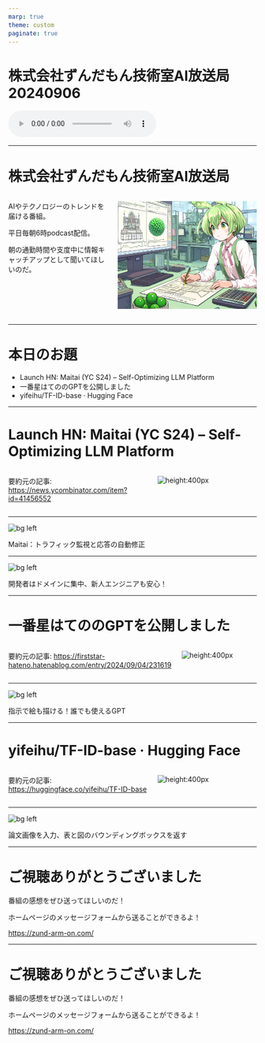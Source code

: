 ```yaml
---
marp: true
theme: custom
paginate: true
---
```


<!-- _class: title -->

# 株式会社ずんだもん技術室AI放送局 20240906

<audio controls src="/audio/株式会社ずんだもん技術室AI放送局_podcast_20240906.mp3"></audio>



---

#  株式会社ずんだもん技術室AI放送局

<div class="columns">
<div style="flex: 5;">

AIやテクノロジーのトレンドを届ける番組。

平日毎朝6時podcast配信。

朝の通勤時間や支度中に情報キャッチアップとして聞いてほしいのだ。

</div>
<div style="flex: 7;">

![height:500px](/images/zundarmon_titlebar2.jpg)

</div>
</div>

---

# 本日のお題

- Launch HN: Maitai (YC S24) – Self-Optimizing LLM Platform
- 一番星はてののGPTを公開しました
- yifeihu/TF-ID-base · Hugging Face

---

# Launch HN: Maitai (YC S24) – Self-Optimizing LLM Platform

<div class="columns">
<div style="flex: 7;">

要約元の記事: https://news.ycombinator.com/item?id=41456552

</div>
<div style="flex: 5;">

![height:400px](/slides/20240906/images/3.jpg)

</div>
</div>

---

![bg left](/slides/20240906/images/4.jpg)

Maitai：トラフィック監視と応答の自動修正

---

![bg left](/slides/20240906/images/5.jpg)

開発者はドメインに集中、新人エンジニアも安心！

---

# 一番星はてののGPTを公開しました

<div class="columns">
<div style="flex: 7;">

要約元の記事: https://firststar-hateno.hatenablog.com/entry/2024/09/04/231619

</div>
<div style="flex: 5;">

![height:400px](/slides/20240906/images/6.jpg)

</div>
</div>

---

![bg left](/slides/20240906/images/7.jpg)

指示で絵も描ける！誰でも使えるGPT

---

# yifeihu/TF-ID-base · Hugging Face

<div class="columns">
<div style="flex: 7;">

要約元の記事: https://huggingface.co/yifeihu/TF-ID-base

</div>
<div style="flex: 5;">

![height:400px](/slides/20240906/images/8.jpg)

</div>
</div>

---

![bg left](/slides/20240906/images/9.jpg)

論文画像を入力、表と図のバウンディングボックスを返す

---

<!-- _class: end -->

# ご視聴ありがとうございました

番組の感想をぜひ送ってほしいのだ！

ホームページのメッセージフォームから送ることができるよ！

https://zund-arm-on.com/

---

<!-- _class: end -->

# ご視聴ありがとうございました

番組の感想をぜひ送ってほしいのだ！

ホームページのメッセージフォームから送ることができるよ！

https://zund-arm-on.com/

